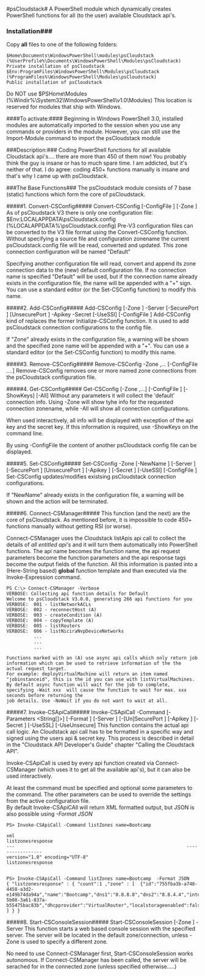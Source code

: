 #psCloudstack#
A PowerShell module which dynamically creates PowerShell functions for all (to the user) available Cloudstack api's.

### Installation###
Copy **all** files to one of the following folders:
```
$Home\Documents\WindowsPowerShell\modules\psCloudstack (%UserProfile%\Documents\WindowsPowerShell\Modules\psCloudstack)      Private installation of psCloudstack
$Env:ProgramFiles\WindowsPowerShell\Modules\psCloudstack (%ProgramFiles%\WindowsPowerShell\Modules\psCloudstack)               Public installation of psCloudstack
```
Do NOT use $PSHome\Modules (%Windir%\System32\WindowsPowerShell\v1.0\Modules) This location is reserved for modules that ship with Windows.

####To activate:####
Beginning in Windows PowerShell 3.0, installed modules are automatically imported to the session when you use any commands or providers in the module. However, you can still use the Import-Module command to import the psCloudstack module

###Description:###
Coding PowerShell functions for all available Cloudstack api's.... there are more than 450 of them now! You probably think the guy is insane or has to much spare time. I am addicted, but it's neither of that. I do agree: coding 450+ functions manually is insane and that's why I came up with psCloudstack.

###The Base Functions###
The psCloudstack module consists of 7 base (static) functions which form the core of psCloudstack.

#####1. Convert-CSConfig#####
    Convert-CSConfig [-ConfigFile <string>] [-Zone <string>]
As of psCloudstack V3 there is only one configuration file: $Env:LOCALAPPDATA\psCloudstack.config (%LOCALAPPDATA%\psCloudstack.config)
Pre-V3 configuration files can be converted to the V3 file format using the Convert-CSConfig function. Without specifying a source file and configuration zonename the current psCloudstack.config file will be read, converted and updated. This zone connection configuration will be named "Default"

Specifying another configuration file will read, convert and append its zone connection data to the (new) default configuration file. If no connection name is specified "Default" will be used, but if the connection name already exists in the configuration file, the name will be appended with a "+" sign. You can use a standard editor (or the Set-CSConfig function) to modify this name.

#####2. Add-CSConfig#####
    Add-CSConfig [-Zone <string>] -Server <string> [-SecurePort <number>] [UnsecurePort <number>] -Apikey <string> -Secret <string> [-UseSSl] [-ConfigFile <string>]
Add-CSConfig kind of replaces the former Initialize-CSConfig function. It is used to add psCloudstack connection configurations to the config file.

If "Zone" already exists in the configuration file, a warning will be shown and the specified zone name will be appended with a "+". You can use a standard editor (or the Set-CSConfig function) to modify this name.

#####3. Remove-CSConfig#####
    Remove-CSConfig -Zone <string>,... [-ConfigFile ....]
Remove-CSConfig removes one or more named zone connections from the psCloudstack configuration file.

#####4. Get-CSConfig#####
    Get-CSConfig [-Zone <string>,...] [-ConfigFile <String>] [-ShowKeys] [-All]
Without any parameters it will collect the 'default' connection info.
Using -Zone will show tyhe info for the requested connection zonename, while -All will show all connection configurations.

When used interactively, all info will be displayed with exception of the api key and the secret key. If this information is required, use -ShowKeys on the command line.

By using -ConfigFile the content of another psCloudstack config file can be displayed.

#####5. Set-CSConfig#####
    Set-CSConfig -Zone <string> [-NewName <string>] [-Server <string>] [-SecurePort <number>] [UnsecurePort <number>] [-Apikey <string>] [-Secret <string>] [-UseSSl] [-ConfigFile <string>]
Set-CSConfig updates/modifies existsing psCloudstack connection configurations.

If "NewName" already exists in the configuration file, a warning will be shown and the action will be terminated.

#####6. Connect-CSManager#####
This function (and the next) are the core of psCloudstack. As mentioned before, it is impossible to code 450+ functions manually without getting RSI (or worse).

Connect-CSManager uses the Cloudstack listApis api call to collect the details of *all entitled api's* and it will turn them automatically into PowerShell functions.
The api name becomes the function name, the api request parameters become the function parameters and the api response tags become the output fields of the function.
All this information is pasted into a (Here-String based) **global** function template and than executed via the Invoke-Expression command.

```
PS C:\> Connect-CSManager -Verbose
VERBOSE: Collecting api function details for Default
Welcome to psCloudstack V3.0.0, generating 266 api functions for you
VERBOSE:  001 - listNetworkACLs
VERBOSE:  002 - reconnectHost (A)
VERBOSE:  003 - createCondition (A)
VERBOSE:  004 - copyTemplate (A)
VERBOSE:  005 - listRouters
VERBOSE:  006 - listNiciraNvpDeviceNetworks
          ...
          ...
          ...

Functions marked with an (A) use async api calls which only return job information which can be used to retrieve information of the the actual request target.
For example: deployVirtualMachine will return an item named "jobinstanceid", this is the id you can use with listVirtualMachines.
By default async function will wait for the job to complete, specifying -Wait xxx  will cause the function to wait for max. xxx seconds before returning the
job details. Use -NoWait if you do not want to wait at all.
```

#####7. Invoke-CSApiCall#####
    Invoke-CSApiCall -Command <String> [-Parameters <String[]>] [-Format <string>] [-Server <String>] [-[Un]SecurePort <Int32>] [-Apikey <String>] [-Secret <String>] [-UseSSL] [-UseUnsecure]
This function contains the actual api call logic. An Cloudstack api call has to be formatted in a specific way and signed using the users api & secret key. This process is described in detail in the "Cloudstack API Developer's Guide" chapter "Calling the Cloudstack API".

Invoke-CSApiCall is used by every api function created via Connect-CSManager (which uses it to get all the available api's), but it can also be used interactively.

At least the command must be specified and optional some parameters to the command. The other parameters can be used to override the settings from the active configuration file.        
By default Invoke-CSApiCAll will return XML formatted output, but JSON is also possible using *-Format JSON*
```
PS> Invoke-CSApiCall -Command listZones name=Bootcamp 

xml                                                               listzonesresponse
---                                                               -----------------
version="1.0" encoding="UTF-8"                                    listzonesresponse


PS> Invoke-CSApiCall -Command listZones name=Bootcamp  -Format JSON
{ "listzonesresponse" : { "count":1 ,"zone" : [  {"id":"755fba3b-a748-4458-a3d2-e149b74da94a","name":"Bootcamp","dns1":"8.8.8.8","dns2":"8.8.4.4","internaldns1":"192.168.56.11","guestcidraddress":"10.1.1.0/24","networktype":"Advanced","securitygroupsenabled":false,"allocationstate":"Enabled","zonetoken":"277b0fae-5b08-3a61-837a-b55475bac83b","dhcpprovider":"VirtualRouter","localstorageenabled":false} ] } }
```

#####8. Start-CSConsoleSession#####
    Start-CSConsoleSession [-Zone <String>] -Server <String>
This function starts a web based console session with the specified server. The server will be located in the default zone/connection, unless -Zone is used to specify a different zone.

No need to use Connect-CSManager first, Start-CSConsoleSession works autonomous. If Connect-CSManager has been called, the server will be serached for in the connected zone (unless specified otherwise.....)
